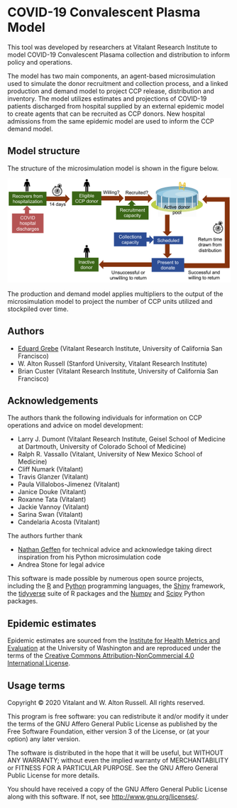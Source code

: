 # COVID-19 Convalescent Plasma Model

This tool was developed by researchers at Vitalant Research Institute to model COVID-19 Convalescent Plasama collection and distribution to inform policy and operations.

The model has two main components, an agent-based microsimulation used to simulate the donor recruitment and collection process, and a linked production and demand model to project CCP release, distribution and inventory. The model utilizes estimates and projections of COVID-19 patients discharged from hospital supplied by an external epidemic model to create agents that can be recruited as CCP donors. New hospital admissions from the same epidemic model are used to inform the CCP demand model.

## Model structure

The structure of the microsimulation model is shown in the figure below.

![Model diagram](www/model_diagram.png)

The production and demand model applies multipliers to the output of the microsimulation model to project the number of CCP units utilized and stockpiled over time.

## Authors

* [Eduard Grebe](https://github.com/eduardgrebe) (Vitalant Research Institute, University of California San Francisco)
* W. Alton Russell (Stanford University, Vitalant Research Institute)
* Brian Custer (Vitalant Research Institute, University of California San Francisco)

## Acknowledgements

The authors thank the following individuals for information on CCP operations and advice on model development:

* Larry J. Dumont (Vitalant Research Institute, Geisel School of Medicine at Dartmouth, University of Colorado School of Medicine)
* Ralph R. Vassallo (Vitalant, University of New Mexico School of Medicine)
* Cliff Numark (Vitalant)
* Travis Glanzer (Vitalant)
* Paula Villalobos-Jimenez (Vitalant)
* Janice Douke (Vitalant)
* Roxanne Tata (Vitalant)
* Jackie Vannoy (Vitalant)
* Sarina Swan (Vitalant)
* Candelaria Acosta (Vitalant)

The authors further thank

* [Nathan Geffen](https://www.simhub.online/nathan/) for technical advice and acknowledge taking direct inspiration from his Python microsimulation code
* Andrea Stone for legal advice

This software is made possible by numerous open source projects, including the [R](https://www.r-project.org) and [Python](https://www.python.org) programming languages, the [Shiny](https://shiny.rstudio.com) framework, the [tidyverse](https://www.tidyverse.org) suite of R packages and the [Numpy](https://numpy.org) and [Scipy](https://www.scipy.org) Python packages.

## Epidemic estimates

Epidemic estimates are sourced from the [Institute for Health Metrics and 
Evaluation](http://www.healthdata.org) at the University of Washington and are 
reproduced under the terms of the [Creative Commons Attribution-NonCommercial 
4.0 International License](https://creativecommons.org/licenses/by-nc/4.0/).

## Usage terms

Copyright © 2020 Vitalant and W. Alton Russell. All rights reserved.

This program is free software: you can redistribute it and/or modify
it under the terms of the GNU Affero General Public License as published by
the Free Software Foundation, either version 3 of the License, or
(at your option) any later version.

The software is distributed in the hope that it will be useful,
but WITHOUT ANY WARRANTY; without even the implied warranty of
MERCHANTABILITY or FITNESS FOR A PARTICULAR PURPOSE. See the
GNU Affero General Public License for more details.

You should have received a copy of the GNU Affero General Public License
along with this software. If not, see <http://www.gnu.org/licenses/>.
